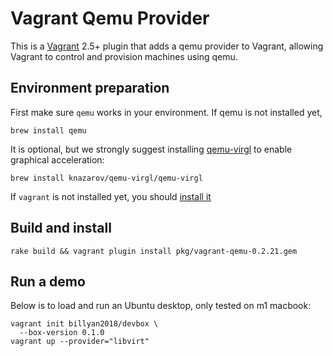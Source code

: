 # Vagrant Qemu Provider

This is a [Vagrant](http://www.vagrantup.com) 2.5+ plugin that adds a
qemu provider to Vagrant, allowing Vagrant to control and provision
machines using qemu.

## Environment preparation
First make sure `qemu` works in your environment.
If qemu is not installed yet,
```
brew install qemu
```

It is optional, but we strongly suggest installing [qemu-virgl](https://github.com/knazarov/homebrew-qemu-virgl)
to enable graphical acceleration:
```
brew install knazarov/qemu-virgl/qemu-virgl
```
If `vagrant` is not installed yet, you should [install it](https://www.vagrantup.com)

## Build and install
```
rake build && vagrant plugin install pkg/vagrant-qemu-0.2.21.gem
```

## Run a demo

Below is to load and run an Ubuntu desktop, only tested on m1 macbook:
```shell
vagrant init billyan2018/devbox \
  --box-version 0.1.0
vagrant up --provider="libvirt"
```

